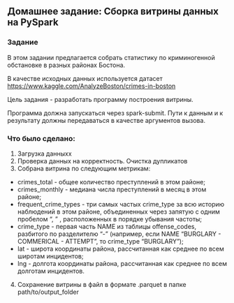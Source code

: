## Домашнее задание: Сборка витрины данных на PySpark

### Задание

В этом задании предлагается собрать статистику по криминогенной обстановке в разных районах Бостона.

В качестве исходных данных используется датасет https://www.kaggle.com/AnalyzeBoston/crimes-in-boston

Цель задания - разработать программу построения витрины.

Программа должна запускаться через spark-submit.
Пути к данным и к результату должны передаваться в качестве аргументов вызова.

### Что было сделано:
1. Загрузка данныхх
2. Проверка данных на корректность. Очистка дупликатов
3. Собрана витрина по следующим метрикам:

- crimes_total - общее количество преступлений в этом районе;
- crimes_monthly - медиана числа преступлений в месяц в этом районе; 
- frequent_crime_types - три самых частых crime_type за всю историю наблюдений в этом районе, объединенных через запятую с одним пробелом “, ” , расположенных в порядке убывания частоты; 
- crime_type - первая часть NAME из таблицы offense_codes, разбитого по разделителю “-” (например, если NAME “BURGLARY - COMMERICAL - ATTEMPT”, то crime_type “BURGLARY”); 
- lat - широта координаты района, рассчитанная как среднее по всем широтам инцидентов; 
- lng - долгота координаты района, рассчитанная как среднее по всем долготам инцидентов.
4. Сохранение витрины в файл в формате  .parquet в папке path/to/output_folder